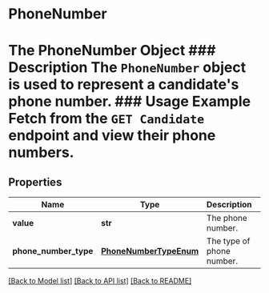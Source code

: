 # PhoneNumber

# The PhoneNumber Object ### Description The `PhoneNumber` object is used to represent a candidate's phone number.  ### Usage Example Fetch from the `GET Candidate` endpoint and view their phone numbers.
## Properties
Name | Type | Description | Notes
------------ | ------------- | ------------- | -------------
**value** | **str** | The phone number. | [optional] 
**phone_number_type** | [**PhoneNumberTypeEnum**](PhoneNumberTypeEnum.md) | The type of phone number. | [optional] 

[[Back to Model list]](../README.md#documentation-for-models) [[Back to API list]](../README.md#documentation-for-api-endpoints) [[Back to README]](../README.md)



